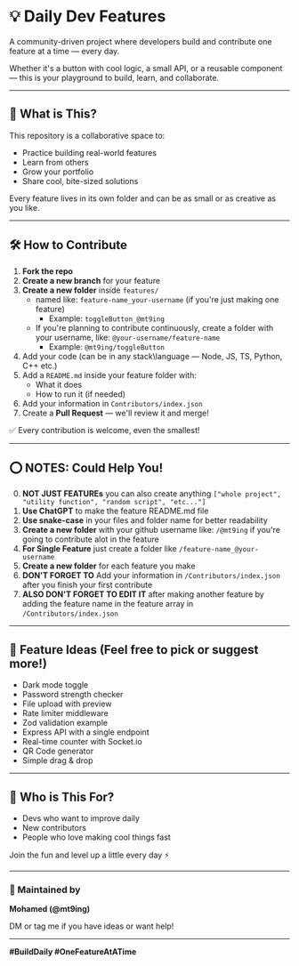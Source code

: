 # 💡 Daily Dev Features

A community-driven project where developers build and contribute one feature at a time — every day.

Whether it's a button with cool logic, a small API, or a reusable component — this is your playground to build, learn, and collaborate.

---

## 🚀 What is This?

This repository is a collaborative space to:

- Practice building real-world features
- Learn from others
- Grow your portfolio
- Share cool, bite-sized solutions

Every feature lives in its own folder and can be as small or as creative as you like.

---

## 🛠 How to Contribute

1. **Fork the repo**
2. **Create a new branch** for your feature
3. **Create a new folder** inside `features/`
   - named like: `feature-name_your-username` (if you're just making one feature)
     - Example: `toggleButton_@mt9ing`
   - If you're planning to contribute continuously, create a folder with your username, like: `@your-username/feature-name`
     - Example: `@mt9ing/toggleButton`
4. Add your code (can be in any stack\language — Node, JS, TS, Python, C++ etc.)
5. Add a `README.md` inside your feature folder with:
   - What it does
   - How to run it (if needed)
6. Add your information in `Contributors/index.json`
7. Create a **Pull Request** — we'll review it and merge!

✅ Every contribution is welcome, even the smallest!

---

## ⭕ NOTES: Could Help You!

0. **NOT JUST FEATUREs** you can also create anything `["whole project", "utility function", "random script", "etc..."]`
1. **Use ChatGPT** to make the feature README.md file
2. **Use snake-case** in your files and folder name for better readability
3. **Create a new folder** with your github username like: `/@mt9ing` if you're going to contribute alot in the feature
4. **For Single Feature** just create a folder like `/feature-name_@your-username`
5. **Create a new folder** for each feature you make
6. **DON'T FORGET TO** Add your information in `/Contributors/index.json` after you finish your first contribute
7. **ALSO DON'T FORGET TO EDIT IT** after making another feature by adding the feature name in the feature array in `/Contributors/index.json`

---

## 💬 Feature Ideas (Feel free to pick or suggest more!)

- Dark mode toggle
- Password strength checker
- File upload with preview
- Rate limiter middleware
- Zod validation example
- Express API with a single endpoint
- Real-time counter with Socket.io
- QR Code generator
- Simple drag & drop

---

## 👥 Who is This For?

- Devs who want to improve daily
- New contributors
- People who love making cool things fast

Join the fun and level up a little every day ⚡

---

### 🧠 Maintained by

**Mohamed (@mt9ing)**

DM or tag me if you have ideas or want help!

---

**#BuildDaily #OneFeatureAtATime**
